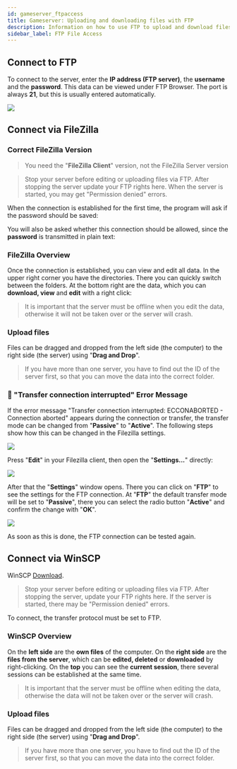 ```yaml
---
id: gameserver_ftpaccess
title: Gameserver: Uploading and downloading files with FTP
description: Information on how to use FTP to upload and download files to your game server from ZAP-Hosting - ZAP-Hosting.com documentation
sidebar_label: FTP File Access
---
```


## Connect to FTP

To connect to the server, enter the **IP address (FTP server)**, the **username** and the **password**. This data can be viewed under FTP Browser. The port is always **21**, but this is usually entered automatically.

![](https://screensaver01.zap-hosting.com/index.php/s/5n9ATzFKPbebdiD/preview)

## Connect via FileZilla
### Correct FileZilla Version
> You need the "**FileZilla Client**" version, not the FileZilla Server version 

> Stop your server before editing or uploading files via FTP.
> After stopping the server update your FTP rights here.
> When the server is started, you may get "Permission denied" errors.

When the connection is established for the first time, the program will ask if the password should be saved:

You will also be asked whether this connection should be allowed, since the **password** is transmitted in plain text:

### FileZilla Overview

Once the connection is established, you can view and edit all data. In the upper right corner you have the directories. There you can quickly switch between the folders. At the bottom right are the data, which you can **download, view** and **edit** with a right click:

> It is important that the server must be offline when you edit the data, otherwise it will not be taken over or the server will crash.


### Upload files

Files can be dragged and dropped from the left side (the computer) to the right side (the server) using "**Drag and Drop**". 

> If you have more than one server, you have to find out the ID of the server first, so that you can move the data into the correct folder.

### 🚩 "Transfer connection interrupted" Error Message

If the error message "Transfer connection interrupted: ECCONABORTED - Connection aborted" appears during the connection or transfer, the transfer mode can be changed from "**Passive**" to "**Active**".
The following steps show how this can be changed in the Filezilla settings.

![](https://screensaver01.zap-hosting.com/index.php/s/3Bjwr2it7RP323X/preview)

Press "**Edit**" in your Filezilla client, then open the "**Settings...**" directly:

![](https://screensaver01.zap-hosting.com/index.php/s/ipKHjQG5YCFP5Jb/preview)

After that the "**Settings**" window opens. There you can click on "**FTP**" to see the settings for the FTP connection.
At "**FTP**" the default transfer mode will be set to "**Passive**", there you can select the radio button "**Active**" and confirm the change with "**OK**".

![](https://screensaver01.zap-hosting.com/index.php/s/Bo7yf5J5Dxipwnk/preview)

As soon as this is done, the FTP connection can be tested again.

## Connect via WinSCP

WinSCP [Download](https://winscp.net/eng/index.php).

> Stop your server before editing or uploading files via FTP.
> After stopping the server, update your FTP rights here.
> If the server is started, there may be "Permission denied" errors.

To connect, the transfer protocol must be set to FTP.

### WinSCP Overview

On the **left side** are the **own files** of the computer. On the **right side** are the **files from the server**, which can be **edited, deleted** or **downloaded** by right-clicking. On the **top** you can see the **current session**, there several sessions can be established at the same time.

> It is important that the server must be offline when editing the data, otherwise the data will not be taken over or the server will crash.

### Upload files

Files can be dragged and dropped from the left side (the computer) to the right side (the server) using "**Drag and Drop**". 

> If you have more than one server, you have to find out the ID of the server first, so that you can move the data into the correct folder.
